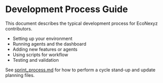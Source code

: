 # Development Process Guide

This document describes the typical development process for EcoNexyz contributors.

- Setting up your environment
- Running agents and the dashboard
- Adding new features or agents
- Using scripts for workflow
- Testing and validation

See [sprint_process.md](sprint_process.md#cycle-stand-up) for how to
perform a cycle stand-up and update planning files.
